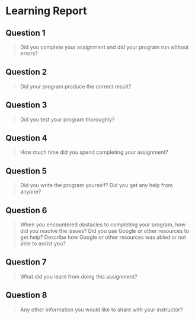# Learning Report

## Question 1

> Did you complete your assignment and did your program run without errors?

## Question 2

> Did your program produce the correct result?

## Question 3

> Did you test your program thoroughly?

## Question 4

> How much time did you spend completing your assignment?

## Question 5

> Did you write the program yourself? Did you get any help from anyone?

## Question 6

> When you encountered obstacles to completing your program, how did you resolve
  the issues? Did you use Google or other resources to get help? Describe how
  Google or other resources was abled or not able to assist you?

## Question 7

> What did you learn from doing this assignment?

## Question 8

> Any other information you would like to share with your instructor?
